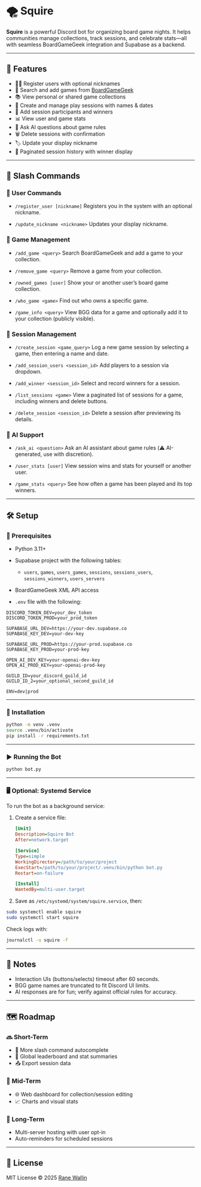 # 🌪️ Squire

**Squire** is a powerful Discord bot for organizing board game nights. It helps communities manage collections, track sessions, and celebrate stats—all with seamless BoardGameGeek integration and Supabase as a backend.

---

## 🎯 Features

* 🧑‍💼 Register users with optional nicknames
* 🎲 Search and add games from [BoardGameGeek](https://boardgamegeek.com)
* 📚 View personal or shared game collections
* 📅 Create and manage play sessions with names & dates
* 👥 Add session participants and winners
* 📊 View user and game stats
* 🧠 Ask AI questions about game rules
* 🗑️ Delete sessions with confirmation
* 🏷️ Update your display nickname
* 📜 Paginated session history with winner display

---

## 🚀 Slash Commands

### 🧑 User Commands

* `/register_user [nickname]`
  Registers you in the system with an optional nickname.

* `/update_nickname <nickname>`
  Updates your display nickname.

### 🎲 Game Management

* `/add_game <query>`
  Search BoardGameGeek and add a game to your collection.

* `/remove_game <query>`
  Remove a game from your collection.

* `/owned_games [user]`
  Show your or another user’s board game collection.

* `/who_game <game>`
  Find out who owns a specific game.

* `/game_info <query>`
  View BGG data for a game and optionally add it to your collection (publicly visible).

### 📆 Session Management

* `/create_session <game_query>`
  Log a new game session by selecting a game, then entering a name and date.

* `/add_session_users <session_id>`
  Add players to a session via dropdown.

* `/add_winner <session_id>`
  Select and record winners for a session.

* `/list_sessions <game>`
  View a paginated list of sessions for a game, including winners and delete buttons.

* `/delete_session <session_id>`
  Delete a session after previewing its details.

### 🤖 AI Support

* `/ask_ai <question>`
  Ask an AI assistant about game rules (⚠️ AI-generated, use with discretion).

* `/user_stats [user]`
  View session wins and stats for yourself or another user.

* `/game_stats <query>`
  See how often a game has been played and its top winners.

---

## 🛠️ Setup

### 🔧 Prerequisites

* Python 3.11+
* Supabase project with the following tables:

  * `users`, `games`, `users_games`, `sessions`, `sessions_users`, `sessions_winners`, `users_servers`
* BoardGameGeek XML API access
* `.env` file with the following:

```env
DISCORD_TOKEN_DEV=your_dev_token
DISCORD_TOKEN_PROD=your_prod_token

SUPABASE_URL_DEV=https://your-dev.supabase.co
SUPABASE_KEY_DEV=your-dev-key

SUPABASE_URL_PROD=https://your-prod.supabase.co
SUPABASE_KEY_PROD=your-prod-key

OPEN_AI_DEV_KEY=your-openai-dev-key
OPEN_AI_PROD_KEY=your-openai-prod-key

GUILD_ID=your_discord_guild_id
GUILD_ID_2=your_optional_second_guild_id

ENV=dev|prod
```

---

### 🧪 Installation

```bash
python -m venv .venv
source .venv/bin/activate
pip install -r requirements.txt
```

---

### ▶️ Running the Bot

```bash
python bot.py
```

---

### 🖥️ Optional: Systemd Service

To run the bot as a background service:

1. Create a service file:

   ```ini
   [Unit]
   Description=Squire Bot
   After=network.target

   [Service]
   Type=simple
   WorkingDirectory=/path/to/your/project
   ExecStart=/path/to/your/project/.venv/bin/python bot.py
   Restart=on-failure

   [Install]
   WantedBy=multi-user.target
   ```

2. Save as `/etc/systemd/system/squire.service`, then:

```bash
sudo systemctl enable squire
sudo systemctl start squire
```

Check logs with:

```bash
journalctl -u squire -f
```

---

## 📝 Notes

* Interaction UIs (buttons/selects) timeout after 60 seconds.
* BGG game names are truncated to fit Discord UI limits.
* AI responses are for fun; verify against official rules for accuracy.

---

## 🗺 Roadmap

### 🔜 Short-Term

* 🎯 More slash command autocomplete
* 🏅 Global leaderboard and stat summaries
* 📤 Export session data

### 🧱 Mid-Term

* 🌐 Web dashboard for collection/session editing
* 📈 Charts and visual stats

### 🚀 Long-Term

* Multi-server hosting with user opt-in
* Auto-reminders for scheduled sessions

---

## 📄 License

MIT License © 2025 [Rane Wallin](https://github.com/ranewallin)
